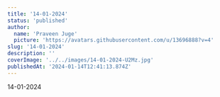 ```yaml
---
title: '14-01-2024'
status: 'published'
author:
  name: 'Praveen Juge'
  picture: 'https://avatars.githubusercontent.com/u/13696888?v=4'
slug: '14-01-2024'
description: ''
coverImage: '../../images/14-01-2024-U2Mz.jpg'
publishedAt: '2024-01-14T12:41:13.874Z'
---
```


14-01-2024